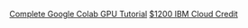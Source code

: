 [Complete Google Colab GPU Tutorial](https://medium.com/deep-learning-turkey/google-colab-free-gpu-tutorial-e113627b9f5d)
[$1200 IBM Cloud Credit](https://cognitiveclass.ai/ibm-cloud-promotion/) 

